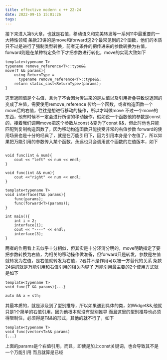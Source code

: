 ```yaml
---
title: effective modern c ++ 22-24
date: 2022-09-15 15:01:26
tags:
---
```


接下来进入第5大章，也就是右值，移动语义和完美转发等一系列11中最重要的一大特性领域
条款23讲的是move和forward这2个最常见到的2个函数，他们的本质只不过是进行了强制类型转换，前者无条件的把传进来的参数转换为右值，forward则是在某种特定条件下才把参数进行转化，move的实现大致如下
~~~
template<typename T>
typename remove_reference<T>::type&&
move(T && params){
    using ReturnType =
      typename remove_reference<T>::type&&;
    return static_cast<ReturnType>(params);
}
~~~
这里返回值是个右值，且为了不会因为传进来的是左值以及引用折叠导致说返回的变成了左值，需要使用remove_reference
传给一个函数，或者构造函数一个move后的右值，往往是想进行移动的操作，所以才叫做move
不过一个move的东西，他有时候不一定会进行所谓的移动操作，假如说一个函数他的参数是const的，接着我们调用move把这个参数从const &变为了const &&，但此时他也只能匹配到复制构造函数了，因为移动构造函数只能接受非常的右值参数
forward的使用场景也是十分的经典了，就是在万能引用下，因为引用本身是个左值了，所以如果把万能引用的参数传入某个函数，永远也只会调用这个函数的左值版本，如下
~~~

void func(int & num){
    cout << "left" << num << endl;
}

void func(int && num){
    cout <<"right" << num << endl;
}

template<typename T>
void interface(T&& params){
    func(params);
    func(forward<T>(params));
}

int main(){
    int i = 2;
    interface(i);
    cout << "----" << endl;
    interface(3);
}
~~~
两者的作用看上去似乎十分相似，但其实是十分泾渭分明的，move明确指定了要把参数转换为右值，为相关的移动操作做准备，但forward只是转发，参数是左值就转发为左值，是右值就转发为右值，2者并不是作用可以被一方替代的关系
条款24讲的就是万能引用和右值引用的相关内容了
万能引用最主要的2个使用方式就是如下
~~~
template<typename T>
void func(T && params){...}

auto && x = sth;
~~~
其最本质的，就是涉及到了型别推导，所以如果遇到具体的类，如Widget&&,他就只是1个简单的右值引用，因为他根本就没有型别推导
而且这里的型别推导也必须得限制住，必须得是T&&的形式，其他的就不行了，如下
~~~
template<typename T>
void func(vector<T>&& params)
{...}
~~~
上面的params是个右值引用，而且，即使是加上const关键词，也会导致其不是一个万能引用
而且就算是已经
